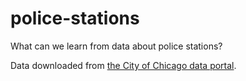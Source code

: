 # police-stations
What can we learn from data about police stations?

Data downloaded from [the City of Chicago data portal](https://data.cityofchicago.org/).
